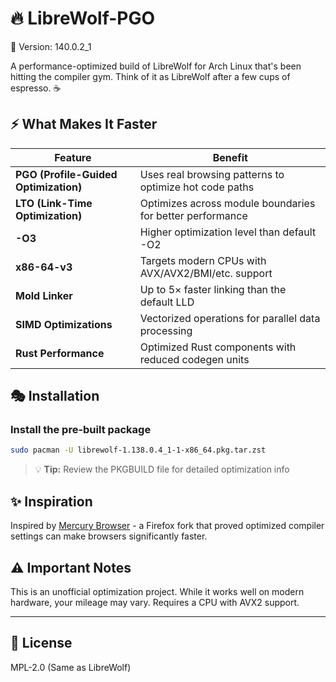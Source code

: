 # 🔥 LibreWolf-PGO

📌 Version: 140.0.2_1

A performance-optimized build of LibreWolf for Arch Linux that's been hitting the compiler gym. Think of it as LibreWolf after a few cups of espresso. ☕

## ⚡ What Makes It Faster

| Feature | Benefit |
|---------|---------|
| **PGO (Profile-Guided Optimization)** | Uses real browsing patterns to optimize hot code paths |
| **LTO (Link-Time Optimization)** | Optimizes across module boundaries for better performance |
| **-O3** | Higher optimization level than default -O2 |
| **x86-64-v3** | Targets modern CPUs with AVX/AVX2/BMI/etc. support |
| **Mold Linker** | Up to 5× faster linking than the default LLD |
| **SIMD Optimizations** | Vectorized operations for parallel data processing |
| **Rust Performance** | Optimized Rust components with reduced codegen units |

## 🎭 Installation
### Install the pre-built package
```bash
sudo pacman -U librewolf-1.138.0.4_1-1-x86_64.pkg.tar.zst
```
> 💡 **Tip:** Review the PKGBUILD file for detailed optimization info

## ✨ Inspiration

Inspired by [Mercury Browser](https://github.com/Alex313031/Mercury) - a Firefox fork that proved optimized compiler settings can make browsers significantly faster.



## ⚠️ Important Notes

This is an unofficial optimization project. While it works well on modern hardware, your mileage may vary. Requires a CPU with AVX2 support.

---

## 📄 License

MPL-2.0 (Same as LibreWolf) 
